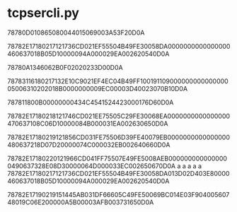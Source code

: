 # tcpsercli.py

78780D010865080044015069003A53F20D0A

78782E17180217121736CD021EF55504B49FE30058DA0000000000000000460637018B05D10000094A000029EA002620540D0A

78780A1346062B0F02020233D00D0A

78783116180217132E10C9021EF4EC04B49FF10019110900000000000000005006310202018B0000000009EC00003D40023070B10D0A

787811800B00000000434C4541524423000176D60D0A


78782E17180218121746CD021EE75505C29FE30068EA0000000000000000470637108C06D10000084B000031EA002630650D0A

78782E17180219121856CD031FE75506D39FE40079EB0000000000000000480637218D07D20000074C000032EB002640660D0A

78782E17180220121966CD041FF75507E49FE5008AEB0000000000000000490637328E08D30000064D000033EC002650670D0A
a
a
a
a
a
78782E17180217121736CD021EF55504B49FE30058DA013D02D403E80000460637018B05D10000094A000029EA002620540D0A

78782E17190219151445AB031DF66605C49FE50069BC014E03F90400560748019C06E200000A5B00003AFB003731650D0A

